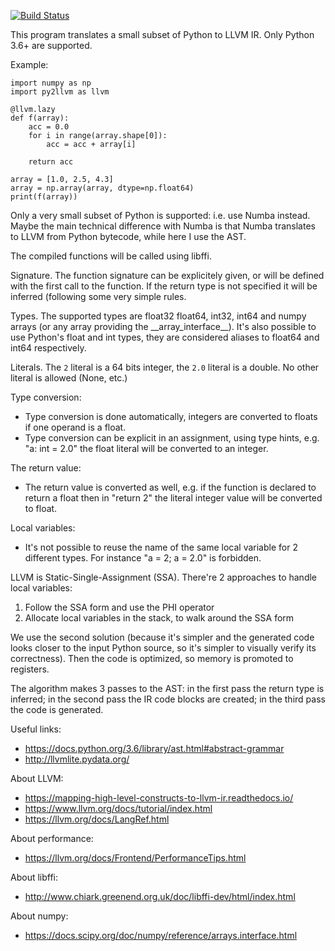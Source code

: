 [![Build Status](https://travis-ci.org/jdavid/py2llvm.svg?branch=master)](http://travis-ci.org/jdavid/py2llvm)

This program translates a small subset of Python to LLVM IR. Only Python 3.6+
are supported.

Example:

    import numpy as np
    import py2llvm as llvm

    @llvm.lazy
    def f(array):
        acc = 0.0
        for i in range(array.shape[0]):
            acc = acc + array[i]

        return acc

    array = [1.0, 2.5, 4.3]
    array = np.array(array, dtype=np.float64)
    print(f(array))

Only a very small subset of Python is supported: i.e. use Numba instead. Maybe
the main technical difference with Numba is that Numba translates to LLVM from
Python bytecode, while here I use the AST.

The compiled functions will be called using libffi.

Signature. The function signature can be explicitely given, or will be defined
with the first call to the function. If the return type is not specified it
will be inferred (following some very simple rules.

Types. The supported types are float32 float64, int32, int64 and numpy arrays
(or any array providing the \_\_array\_interface\_\_).  It's also possible to
use Python's float and int types, they are considered aliases to float64 and
int64 respectively.

Literals. The `2` literal is a 64 bits integer, the `2.0` literal is a double.
No other literal is allowed (None, etc.)

Type conversion:

- Type conversion is done automatically, integers are converted to floats if
  one operand is a float.
- Type conversion can be explicit in an assignment, using type hints, e.g.
  "a: int = 2.0" the float literal will be converted to an integer.

The return value:

- The return value is converted as well, e.g. if the function is declared to
  return a float then in "return 2" the literal integer value will be converted
  to float.

Local variables:

- It's not possible to reuse the name of the same local variable for 2
  different types. For instance "a = 2; a = 2.0" is forbidden.

LLVM is Static-Single-Assignment (SSA). There're 2 approaches to handle local
variables:

1. Follow the SSA form and use the PHI operator
2. Allocate local variables in the stack, to walk around the SSA form

We use the second solution (because it's simpler and the generated code looks
closer to the input Python source, so it's simpler to visually verify its
correctness). Then the code is optimized, so memory is promoted to registers.

The algorithm makes 3 passes to the AST: in the first pass the return type is
inferred; in the second pass the IR code blocks are created; in the third pass
the code is generated.

Useful links:

- https://docs.python.org/3.6/library/ast.html#abstract-grammar
- http://llvmlite.pydata.org/

About LLVM:

- https://mapping-high-level-constructs-to-llvm-ir.readthedocs.io/
- https://www.llvm.org/docs/tutorial/index.html
- https://llvm.org/docs/LangRef.html

About performance:

- https://llvm.org/docs/Frontend/PerformanceTips.html

About libffi:

- http://www.chiark.greenend.org.uk/doc/libffi-dev/html/index.html

About numpy:

- https://docs.scipy.org/doc/numpy/reference/arrays.interface.html
